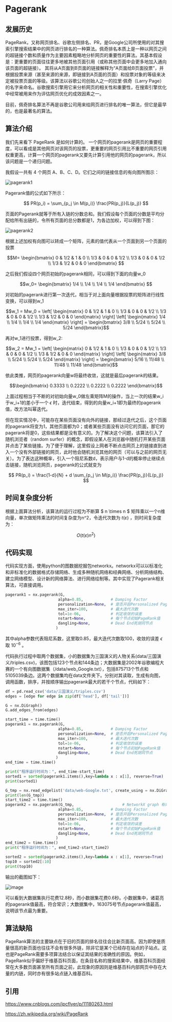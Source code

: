 # Pagerank
## 发展历史

PageRank，又称网页排名、谷歌左侧排名、PR，是Google公司所使用的对其搜索引擎搜索结果中的网页进行排名的一种算法。佩奇排名本质上是一种以网页之间的超链接个数和质量作为主要因素粗略地分析网页的重要性的算法。其基本假设是：更重要的页面往往更多地被其他页面引用（或称其他页面中会更多地加入通向该页面的超链接）。 其将从A页面到B页面的链接解释为“A页面给B页面投票”，并根据投票来源（甚至来源的来源，即链接到A页面的页面）和投票对象的等级来决定被投票页面的等级。该算法以谷歌公司创始人之一的拉里·佩奇（Larry Page）的名字来命名。谷歌搜索引擎用它来分析网页的相关性和重要性，在搜索引擎优化中经常被用来作为评估网页优化的成效因素之一。

目前，佩奇排名算法不再是谷歌公司用来给网页进行排名的唯一算法，但它是最早的，也是最著名的算法。

## 算法介绍
我们先来看下 PageRank 是如何计算的。
一个网页的pagerank是网页的重要程度，可以看成是其他网页对该网页的投票，更重要的网页引用比不重要的网页引用权重更高，计算一个网页的pagerank又要先计算引用他的网页的pagerank，所以该问题是一个递归问题。

我假设一共有 4 个网页 A、B、C、D。它们之间的链接信息的有向图所图示：

![pagerank1](https://github.com/zacrossover/python/assets/15845563/06eada68-13c7-40eb-aa17-897085eaf355)

Pagerank值的公式如下所示：

$$ PR(p_i) = \sum_{p_j \in M(p_i)} \frac{PR(p_j)}{L(p_j)} $$ 

页面的Pagerank就等于所有入链的分数总和。我们假设每个页面的分数是平均分配给所有出链的，令所有页面的总分数都是1，为各边加权，可以得到下图：

![pagerank2](https://github.com/zacrossover/python/assets/15845563/5f9e4ecf-eb88-43bb-a192-11fadf0e7d67)

根据上述加权有向图可以转成一个矩阵，元素的值代表从一个页面到另一个页面的投票

$$M=
\begin{bmatrix}
0 & 1/2 & 1 & 0 \\
1/3 & 0 & 0 & 1/2 \\
1/3 & 0 & 0 & 1/2 \\
1/3 & 1/2 & 0 & 0 
\end{bmatrix}
$$


之后我们假设四个网页初始的pagerank相同，可以得到下面的向量w_0

$$w_0=
\begin{bmatrix}
1/4 \\
1/4 \\
1/4 \\
1/4
\end{bmatrix}
$$

对初始的pagerank进行第一次迭代，相当于对上面向量根据投票的矩阵进行线性变换，可以得到w_1

$$w_1 = Mw_0 = \left[
 \begin{matrix}
0 & 1/2 & 1 & 0 \\
1/3 & 0 & 0 & 1/2 \\
1/3 & 0 & 0 & 1/2 \\
1/3 & 1/2 & 0 & 0 
  \end{matrix}
  \right] \left[
 \begin{matrix}
1/4 \\
1/4 \\
1/4 \\
1/4
  \end{matrix}
  \right] =  \begin{bmatrix}
3/8 \\
5/24 \\
5/24 \\
5/24
  \end{bmatrix}$$


再对w_1进行投票，得到w_2:

$$w_2 = Mw_1 = \left[
 \begin{matrix}
0 & 1/2 & 1 & 0 \\
1/3 & 0 & 0 & 1/2 \\
1/3 & 0 & 0 & 1/2 \\
1/3 & 1/2 & 0 & 0 
  \end{matrix}
  \right] \left[
 \begin{matrix}
3/8 \\
5/24 \\
5/24 \\
5/24
  \end{matrix}
  \right] =  \begin{bmatrix}
5/16 \\
11/48 \\
11/48 \\
11/48
  \end{bmatrix}$$
  
依此类推，网页的pagerank向量w将最终收敛，这就是最后pagerank的结果。

$$\begin{bmatrix}
0.3333 \\
0.2222 \\
0.2222 \\
0.2222
  \end{bmatrix}$$

上面过程相当于不断的对初始向量w_0做左乘矩阵M的操作，当上一次的结果w_i于w_i+1的差小于一个 $\epsilon$ 时，迭代结束，得到的向量w_i+1即为最终的pagerank值，改方法叫幂迭代。

但在现实情况中，可能存在某些页面没有向外的链接，那经过迭代之后，这个页面的pagerank将变为1，其他页面都为0；或者某些页面没有访问它的页面，那它的pagerank将是0，这些结果都是没有意义的。为了解决这个问题，该算法引入了随机浏览者（random surfer）的概念，即假设某人在浏览器中随机打开某些页面并点击了某些链接。为了便于理解，这里假设上网者不断点击网页上的链接直到进入一个没有外部链接的网页，此时他会随机浏览其他的网页（可以与之前的网页无关）。为了表达这种概率，引入一个阻尼系数d，表示用户与1-d的概率停止继续点击链接，随机浏览网页，pagerank的公式就变为 

$$ PR(p_i) = \frac{1-d}{N} + d \sum_{p_j \in M(p_i)} \frac{PR(p_j)}{L(p_j)} $$ 



## 时间复杂度分析

根据上面算法分析，该算法的运行过程为不断算 $ n \times n $ 矩阵乘以一个n维向量，单次做矩阵乘法的时间复杂度为n^2，令迭代次数为 $t(\varepsilon)$ ，则时间复杂度为：

$$ O(t(\varepsilon)n^2) $$


## 代码实现

代码实现方面，使用python的图数据挖掘包networkx。networkx可以以标准化和非标准化的数据格式存储网络、生成多种随机网络和经典网络、分析网络结构、建立网络模型、设计新的网络算法、进行网络绘制等。其中实现了Pagerank相关算法，可直接调用。

```python
pagerank1 = nx.pagerank(G,
                       alpha=0.85,            # Damping Factor
                       personalization=None,  # 是否开启Personalized PageRank，随机传送至指定节点集合的概率更高或更低
                       max_iter=100,          # 最大迭代次数
                       tol=1e-06,             # 判定收敛的误差
                       nstart=None,           # 每个节点初始PageRank值
                       dangling=None,         # Dead End死胡同节点
                      )
```

其中alpha参数代表阻尼系数，这里取0.85，最大迭代次数取100，收敛的误差 $\epsilon$ 取 $10^{-6}$ 。

代码执行过程中取两个数据集，小的数据集为三国演义的人物关系(data/三国演义/triples.csv)，该图包括123个节点和144条边；大数据集是2002年谷歌编程大赛的一个有向图数据集（/data/web_Google.txt），包括875713个节点和5105039条边。这两个数据集均在data文件夹下。分别对其读取，生成有向图，调用函数，排序，并按顺序输出pagerank最大的若干个节点，代码如下：
```python
df = pd.read_csv('data/三国演义/triples.csv')
edges = [edge for edge in zip(df['head'], df['tail'])]

G = nx.DiGraph()
G.add_edges_from(edges)

start_time = time.time()
pagerank1 = nx.pagerank(G,
                       alpha=0.85,            # Damping Factor
                       personalization=None,  # 是否开启Personalized PageRank，随机传送至指定节点集合的概率更高或更低
                       max_iter=100,          # 最大迭代次数
                       tol=1e-06,             # 判定收敛的误差
                       nstart=None,           # 每个节点初始PageRank值
                       dangling=None,         # Dead End死胡同节点
                      )
end_time = time.time()

print("程序运行时间为：", end_time-start_time)
sorted1 = sorted(pagerank1.items(),key=lambda x : x[1], reverse=True)
print(sorted1)

G_tmp = nx.read_edgelist('data/web-Google.txt', create_using = nx.DiGraph)
print(len(G_tmp))
start_time2 = time.time()
pagerank2 = nx.pagerank(G_tmp,                     # NetworkX graph 有向图，如果是无向图则自动转为双向有向图
                       alpha=0.85,            # Damping Factor
                       personalization=None,  # 是否开启Personalized PageRank，随机传送至指定节点集合的概率更高或更低
                       max_iter=100,          # 最大迭代次数
                       tol=1e-06,             # 判定收敛的误差
                       nstart=None,           # 每个节点初始PageRank值
                       dangling=None,         # Dead End死胡同节点
                      )
end_time2 = time.time()
print("程序运行时间为：", end_time2-start_time2)

sorted2 = sorted(pagerank2.items(),key=lambda x : x[1], reverse=True)
top10 = sorted2[:10]
print(top10)
```

输出的截图如下：

![image](https://github.com/zacrossover/python/assets/15845563/7b7d4115-c492-4c4a-9ffc-1e8f1cb41cc1)

可以看到大数据集执行花费12.8秒，而小数据集花费0.6秒。小数据集中，诸葛亮的pagerank值最高，符合常识；大数据集中，163075号节点pagerank值最高，说明该节点最为重要。


## 算法缺陷


PageRank算法的主要缺点在于旧的页面的排名往往会比新页面高。因为即使是质量很高的新页面也往往不会有很多外链，除非它是某个已经存在站点的子站点。这也是PageRank需要多项算法结合以保证其结果的准确性的原因。例如，PageRank似乎偏好于维基百科页面，在条目名称的搜索结果中，维基百科页面经常在大多数页面甚至所有页面之前，此现象的原因则是维基百科内部网页中存在大量的内链，同时亦有很多站点链入维基百科。


## 引用

https://www.cnblogs.com/jpcflyer/p/11180263.html

https://zh.wikipedia.org/wiki/PageRank

